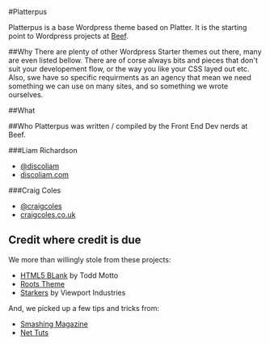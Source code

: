 #Platterpus

Platterpus is a base Wordpress theme based on Platter. It is the starting point to Wordpress projects at [Beef](http://wearebeef.co.uk).

##Why
There are plenty of other Wordpress Starter themes out there, many are even listed bellow. There are of corse always bits and pieces that don't suit your developement flow, or the way you like your CSS layed out etc. Also, swe have so specific requirments as an agency that mean we need something we can use on many sites, and so something we wrote ourselves.

##What

##Who
Platterpus was written / compiled by the Front End Dev nerds at Beef.

###Liam Richardson  
- [@discoliam](http://twitter.com/discoliam "Liam Richardson on Twitter")  
- [discoliam.com](http://discoliam.com "Liam Richardsons Website")


###Craig Coles  
- [@craigcoles](http://twitter.com/craigcoles "Craig Coles on Twitter")  
- [craigcoles.co.uk](http://craigcoles.co.uk "Craig Coles Website")


## Credit where credit is due
We more than willingly stole from these projects:

- [HTML5 BLank](http://html5blank.com) by Todd Motto   
- [Roots Theme](http://www.rootstheme.com)  
- [Starkers](http://viewportindustries.com/products/starkers/) by Viewport Industries  

And, we picked up a few tips and tricks from:
- [Smashing Magazine](http://www.smashingmagazine.com)
- [Net Tuts](http://net.tutsplus.com)